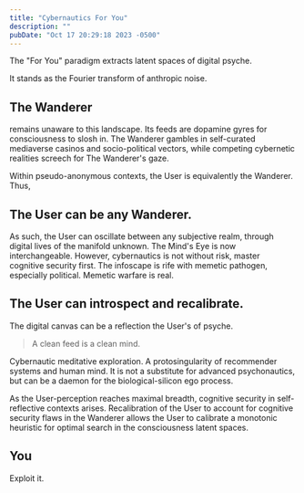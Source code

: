 ```yaml
---
title: "Cybernautics For You"
description: ""
pubDate: "Oct 17 20:29:18 2023 -0500"
---
```


The "For You" paradigm extracts latent spaces of digital psyche.

It stands as the Fourier transform of anthropic noise.

## The Wanderer
remains unaware to this landscape. Its feeds are dopamine gyres for consciousness to slosh in.
The Wanderer gambles in self-curated mediaverse casinos and socio-political vectors, while competing cybernetic realities screech for The Wanderer's gaze.

Within pseudo-anonymous contexts, the User is equivalently the Wanderer. Thus,

## The User can be any Wanderer.

As such, the User can oscillate between any subjective realm, through digital lives of the manifold unknown. The Mind's Eye is now interchangeable. However, cybernautics is not without risk, master cognitive security first. The infoscape is rife with memetic pathogen, especially political. Memetic warfare is real.

## The User can introspect and recalibrate.

The digital canvas can be a reflection the User's of psyche.

> A clean feed is a clean mind.

Cybernautic meditative exploration. A protosingularity of recommender systems and human mind.
It is not a substitute for advanced psychonautics, but can be a daemon for the biological-silicon ego process.

As the User-perception reaches maximal breadth, cognitive security in self-reflective contexts arises. Recalibration of the User to account for cognitive security flaws in the Wanderer allows the User to calibrate a monotonic heuristic for optimal search in the consciousness latent spaces.

## You

Exploit it.